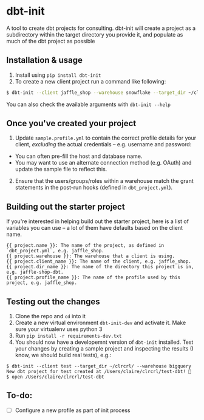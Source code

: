 # dbt-init
A tool to create dbt projects for consulting.
dbt-init will create a project as a subdirectory within the target directory you
provide it, and populate as much of the dbt project as possible

## Installation & usage
1. Install using `pip install dbt-init`
2. To create a new client project run a command like following:
```bash
$ dbt-init --client jaffle_shop --warehouse snowflake --target_dir ~/clients/
```
You can also check the available arguments with `dbt-init --help`

## Once you've created your project
1. Update `sample.profile.yml` to contain the correct profile details for your
client, _excluding_ the actual credentials – e.g. username and password:
 * You can often pre-fill the host and database name.
 * You may want to use an alternate connection method (e.g. OAuth) and update
 the sample file to reflect this.
2. Ensure that the users/groups/roles within a warehouse match the grant
statements in the post-run hooks (defined in `dbt_project.yml`).

## Building out the starter project
If you're interested in helping build out the starter project, here is a list of
variables you can use – a lot of them have defaults based on the client name.
```
{{ project.name }}: The name of the project, as defined in `dbt_project.yml`, e.g. jaffle_shop.
{{ project.warehouse }}: The warehouse that a client is using.
{{ project.client_name }}: The name of the client, e.g. jaffle_shop.
{{ project.dir_name }}: The name of the directory this project is in, e.g. jaffle-shop-dbt.
{{ project.profile_name }}: The name of the profile used by this project, e.g. jaffle_shop.
```

## Testing out the changes
1. Clone the repo and `cd` into it
2. Create a new virtual environment `dbt-init-dev` and activate it. Make sure
your virtualenv uses python 3
3. Run `pip install -r requirements-dev.txt`
4. You should now have a developemnt version of `dbt-init` installed. Test your
changes by creating a sample project and inspecting the results (I know, we
should build real tests), e.g.:
```
$ dbt-init --client test --target_dir ~/clrcrl/ --warehouse bigquery
New dbt project for test created at /Users/claire/clrcrl/test-dbt! 🎉
$ open /Users/claire/clrcrl/test-dbt
```

## To-do:
- [ ] Configure a new profile as part of init process
